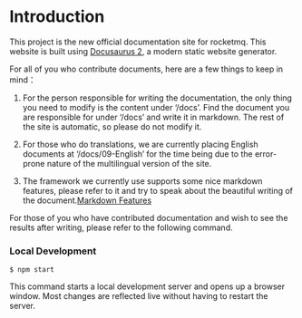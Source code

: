 # Introduction
This project is the new official documentation site for rocketmq.
This website is built using [Docusaurus 2](https://docusaurus.io/), a modern static website generator.

For all of you who contribute documents, here are a few things to keep in mind：

1. For the person responsible for writing the documentation, the only thing you need to modify is the content under ‘/docs’. Find the document you are responsible for under ‘/docs’ and write it in markdown. The rest of the site is automatic, so please do not modify it.

2. For those who do translations, we are currently placing English documents at ‘/docs/09-English’ for the time being due to the error-prone nature of the multilingual version of the site.

3. The framework we currently use supports some nice markdown features, please refer to it and try to speak about the beautiful writing of the document.[Markdown Features](https://docusaurus.io/docs/markdown-features)


For those of you who have contributed documentation and wish to see the results after writing, please refer to the following command.
### Local Development

```
$ npm start
```
This command starts a local development server and opens up a browser window. Most changes are reflected live without having to restart the server.


